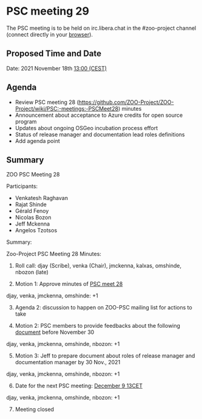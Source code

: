 
# PSC meeting 29

The PSC meeting is to be held on irc.libera.chat in the #zoo-project channel (connect directly in your [browser](https://web.libera.chat/#zoo-project)).

## Proposed Time and Date

Date: 2021 November 18th [13:00 (CEST)](https://www.timeanddate.com/worldclock/fixedtime.html?year=2021&month=12&day=09&hour=12&min=0&sec=0&msg=ZOO-Project+PSC+Meeting)

## Agenda

* Review PSC meeting 28 (https://github.com/ZOO-Project/ZOO-Project/wiki/PSC:-meetings:-PSCMeet28) minutes
* Announcement about acceptance to Azure credits for open source program
* Updates about ongoing OSGeo incubation process effort
* Status of release manager and documentation lead roles definitions
* Add agenda point


## Summary

ZOO PSC Meeting 28

Participants:

* Venkatesh Raghavan
* Rajat Shinde
* Gérald Fenoy
* Nicolas Bozon
* Jeff Mckenna 
* Angelos Tzotsos

Summary:

Zoo-Project PSC Meeting 28
Minutes:
1. Roll call: djay (Scribe), venka (Chair), jmckenna, kalxas, omshinde, nbozon (late)

2. Motion 1: Approve minutes of [PSC meet 28](https://github.com/ZOO-Project/ZOO-Project/wiki/PSC:-meetings:-PSCMeet28)

 djay, venka, jmckenna, omshinde: +1

3. Agenda 2: discussion to happen on ZOO-PSC mailing list for actions to take

4. Motion 2: PSC members to provide feedbacks about the  following [document](https://github.com/ZOO-Project/ZOO-Project/wiki/OSGeoIncubation) before November 30

 djay, venka, jmckenna, omshinde, nbozon: +1

5. Motion 3:  Jeff to prepare document about roles of release manager and documentation manager by 30 Nov., 2021

 djay, venka, jmckenna, omshinde, nbozon: +1

6. Date for the next PSC meeting: [December 9 13CET](https://www.timeanddate.com/worldclock/fixedtime.html?year=2021&month=12&day=9&hour=12&min=0&sec=0&msg=ZOO-Project+PSC+Meeting)

 djay, venka, jmckenna, omshinde, nbozon: +1

7. Meeting closed


